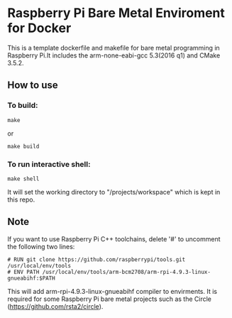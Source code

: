 # Raspberry Pi Bare Metal Enviroment for Docker

This is a template dockerfile and makefile for bare metal programming in Raspberry Pi.It includes the arm-none-eabi-gcc 5.3(2016 q1) and CMake 3.5.2.

## How to use
### To build:
```
make
```
or
```
make build
```

### To run interactive shell:
```
make shell
```
It will set the working directory to "/projects/workspace" which is kept in this repo.

## Note
If you want to use Raspberry Pi C++ toolchains, delete '#' to uncomment the following two lines:
```
# RUN git clone https://github.com/raspberrypi/tools.git /usr/local/env/tools
# ENV PATH /usr/local/env/tools/arm-bcm2708/arm-rpi-4.9.3-linux-gnueabihf:$PATH
```

This will add arm-rpi-4.9.3-linux-gnueabihf compiler to envirments. It is required for some Raspberry Pi bare metal projects such as the Circle (https://github.com/rsta2/circle).

